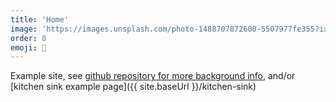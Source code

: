 ```yaml
---
title: 'Home'
image: 'https://images.unsplash.com/photo-1488707872600-5507977fe355?ixid=MnwxMjA3fDB8MHxwaG90by1wYWdlfHx8fGVufDB8fHx8&ixlib=rb-1.2.1&auto=format&fit=crop&w=1950&q=80'
order: 0
emoji: 🏡
---
```


Example site, see [github repository for more background info](https://github.com/pietrop/11ty-auto-navigation-book-template), and/or [kitchen sink example page]({{ site.baseUrl }}/kitchen-sink)

